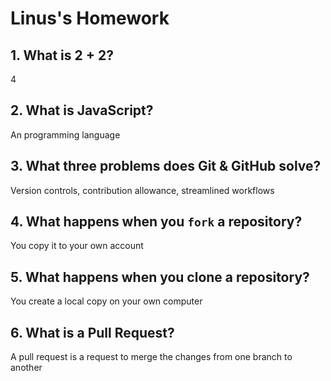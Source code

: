 # Linus's Homework

## 1. What is 2 + 2?

4

## 2. What is JavaScript?

An programming language

## 3. What three problems does Git & GitHub solve?

Version controls, contribution allowance, streamlined workflows

## 4. What happens when you `fork` a repository?

You copy it to your own account

## 5. What happens when you clone a repository?

You create a local copy on your own computer

## 6. What is a Pull Request?

A pull request is a request to merge the changes from one branch to another
